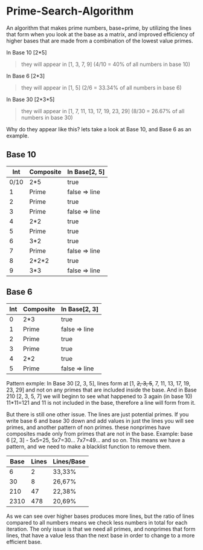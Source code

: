 # Prime-Search-Algorithm
An algorithm that makes prime numbers, base+prime, by utilizing the lines that form when you look at the base as a matrix, and improved efficiency of higher bases that are made from a combination of the lowest value primes. 

In Base 10 [2\*5] 
> they will appear in [1, 3, 7, 9] (4/10 = 40% of all numbers in base 10)

In Base 6 [2\*3] 
> they will appear in [1, 5] (2/6 = 33.34% of all numbers in base 6)

In Base 30 [2\*3\*5] 
> they will appear in [1, 7, 11, 13, 17, 19, 23, 29] (8/30 = 26.67% of all numbers in base 30)

Why do they appear like this? lets take a look at Base 10, and Base 6 as an example.

## Base 10

|Int|Composite|In Base\[2, 5\]|
|-|-|-|
|0/10|2\*5|true|
|1|Prime|false => line|
|2|Prime|true|
|3|Prime|false => line|
|4|2\*2|true|
|5|Prime|true|
|6|3\*2|true|
|7|Prime|false => line|
|8|2\*2\*2|true|
|9|3\*3|false => line|


## Base 6

|Int|Composite|In Base[2, 3]|
|-|-|-|
|0|2\*3|true|
|1|Prime|false => line|
|2|Prime|true|
|3|Prime|true|
|4|2\*2|true|
|5|Prime|false => line|


Pattern exmple: In Base 30 [2, 3, 5], lines form at \[1, ~~2, 3, 5~~, 7, 11, 13, 17, 19, 23, 29\] and not on any primes that are included inside the base. And in Base 210 [2, 3, 5, 7] we will beginn to see what happened to 3 again (in base 10) 11\*11=121 and 11 is not included in the base, therefore a line will form from it.

But there is still one other issue. The lines are just potential primes.
If you write base 6 and base 30 down and add values in just the lines you will see primes, and another pattern of non primes.
these nonprimes have composites made only from primes that are not in the base.
Example: base 6 [2, 3] - 5x5=25, 5x7=30...  7x7=49... and so on. This means we have a pattern, and we need to make a blacklist function to remove them.

|Base|Lines|Lines/Base|
|-|-|-|
|6|2|33,33%|
|30|8|26,67%|
|210|47|22,38%|
|2310|478|20,69%|

As we can see over higher bases produces more lines, but the ratio of lines compared to all numbers means we check less numbers in total for each iteration. The only issue is that we need all primes, and nonprimes that form lines, that have a value less than the next base in order to change to a more efficient base.
